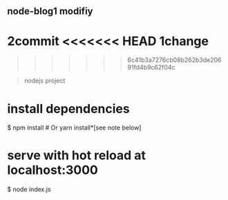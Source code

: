 ## node-blog1 modifiy
2commit
<<<<<<< HEAD
1change
=======
>>>>>>> 6c41b3a7276cb08b262b3de20691fd4b9c62f04c

> nodejs project

# install dependencies
$ npm install # Or yarn install*[see note below]

# serve with hot reload at localhost:3000
$ node index.js